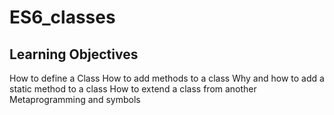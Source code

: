 # ES6_classes

## Learning Objectives

How to define a Class
How to add methods to a class
Why and how to add a static method to a class
How to extend a class from another
Metaprogramming and symbols
